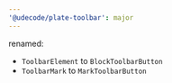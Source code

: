 ```yaml
---
'@udecode/plate-toolbar': major
---
```


renamed:
- `ToolbarElement` to `BlockToolbarButton`
- `ToolbarMark` to `MarkToolbarButton`

